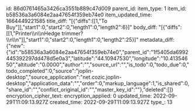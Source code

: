 id: 86d0761465a3426ca3551b889c47d009
parent_id: 
item_type: 1
item_id: b58536a3a6084e2aa47654f359eb74e0
item_updated_time: 1664449221585
title_diff: "[{\"diffs\":[[1,\"To Buy\"]],\"start1\":0,\"start2\":0,\"length1\":0,\"length2\":6}]"
body_diff: "[{\"diffs\":[[1,\"Printer\\\n\\\nHedge trimmer?\\\n\\\n\"]],\"start1\":0,\"start2\":0,\"length1\":0,\"length2\":25}]"
metadata_diff: {"new":{"id":"b58536a3a6084e2aa47654f359eb74e0","parent_id":"1f5405da6992445392297dd478d5e0a3","latitude":"44.10947530","longitude":"10.41354650","altitude":"0.0000","author":"","source_url":"","is_todo":0,"todo_due":0,"todo_completed":0,"source":"joplin-desktop","source_application":"net.cozic.joplin-desktop","application_data":"","order":0,"markup_language":1,"is_shared":0,"share_id":"","conflict_original_id":"","master_key_id":""},"deleted":[]}
encryption_cipher_text: 
encryption_applied: 0
updated_time: 2022-09-29T11:09:13.927Z
created_time: 2022-09-29T11:09:13.927Z
type_: 13